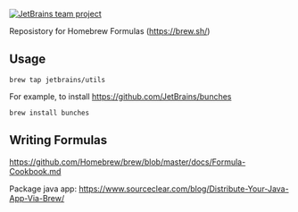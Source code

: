 [![JetBrains team project](https://jb.gg/badges/team-flat-square.svg)](https://confluence.jetbrains.com/display/ALL/JetBrains+on+GitHub)

Reposistory for Homebrew Formulas (https://brew.sh/)

## Usage

```
brew tap jetbrains/utils
```

For example, to install https://github.com/JetBrains/bunches

```
brew install bunches
```

## Writing Formulas

https://github.com/Homebrew/brew/blob/master/docs/Formula-Cookbook.md

Package java app: https://www.sourceclear.com/blog/Distribute-Your-Java-App-Via-Brew/
